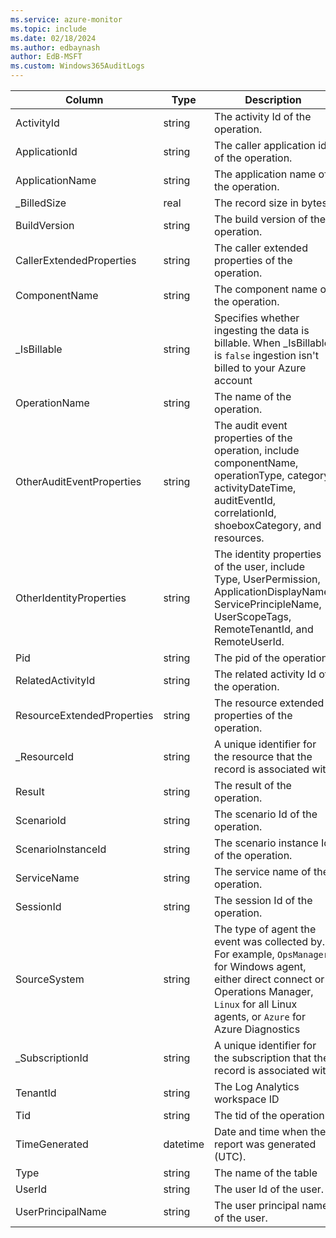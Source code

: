 ```yaml
---
ms.service: azure-monitor
ms.topic: include
ms.date: 02/18/2024
ms.author: edbaynash
author: EdB-MSFT
ms.custom: Windows365AuditLogs
---
```



| Column | Type | Description |
|---|---|---|
| ActivityId | string | The activity Id of the operation. |
| ApplicationId | string | The caller application id of the operation. |
| ApplicationName | string | The application name of the operation. |
| _BilledSize | real | The record size in bytes |
| BuildVersion | string | The build version of the operation. |
| CallerExtendedProperties | string | The caller extended properties of the operation. |
| ComponentName | string | The component name of the operation. |
| _IsBillable | string | Specifies whether ingesting the data is billable. When _IsBillable is `false` ingestion isn't billed to your Azure account |
| OperationName | string | The name of the operation. |
| OtherAuditEventProperties | string | The audit event properties of the operation, include componentName, operationType, category, activityDateTime, auditEventId, correlationId, shoeboxCategory, and resources. |
| OtherIdentityProperties | string | The identity properties of the user, include Type, UserPermission, ApplicationDisplayName, ServicePrincipleName, UserScopeTags, RemoteTenantId, and RemoteUserId. |
| Pid | string | The pid of the operation. |
| RelatedActivityId | string | The related activity Id of the operation. |
| ResourceExtendedProperties | string | The resource extended properties of the operation. |
| _ResourceId | string | A unique identifier for the resource that the record is associated with |
| Result | string | The result of the operation. |
| ScenarioId | string | The scenario Id of the operation. |
| ScenarioInstanceId | string | The scenario instance Id of the operation. |
| ServiceName | string | The service name of the operation. |
| SessionId | string | The session Id of the operation. |
| SourceSystem | string | The type of agent the event was collected by. For example, `OpsManager` for Windows agent, either direct connect or Operations Manager, `Linux` for all Linux agents, or `Azure` for Azure Diagnostics |
| _SubscriptionId | string | A unique identifier for the subscription that the record is associated with |
| TenantId | string | The Log Analytics workspace ID |
| Tid | string | The tid of the operation. |
| TimeGenerated | datetime | Date and time when the report was generated (UTC). |
| Type | string | The name of the table |
| UserId | string | The user Id of the user. |
| UserPrincipalName | string | The user principal name of the user. |
